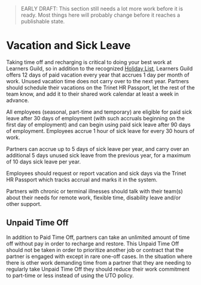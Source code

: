 > EARLY DRAFT: This section still needs a lot more work before it is ready. Most things here will probably change before it reaches a publishable state.

# Vacation and Sick Leave

Taking time off and recharging is critical to doing your best work at Learners Guild, so in addition to the recognized [Holiday List](../Benefits-and-Perks/Holiday-List.md), Learners Guild offers 12 days of paid vacation every year that accrues 1 day per month of work. Unused vacation time does not carry over to the next year.  Partners should schedule their vacations on the Trinet HR Passport, let the rest of the team know, and add it to their shared work calendar at least a week in advance.

All employees (seasonal, part-time and temporary) are eligible for paid sick leave after 30 days of employment (with such accruals beginning on the first day of employment) and can begin using paid sick leave after 90 days of employment. Employees accrue 1 hour of sick leave for every 30 hours of work.

Partners can accrue up to 5 days of sick leave per year, and carry over an additional 5 days unused sick leave from the previous year, for a maximum of 10 days sick leave per year.

Employees should request or report vacation and sick days via the Trinet HR Passport which tracks accrual and marks it in the system.  

Partners with chronic or terminal illnesses should talk with their team(s) about their needs for remote work, flexible time, disability leave and/or other support.

## Unpaid Time Off

In addition to Paid Time Off, partners can take an unlimited amount of time off without pay in order to recharge and restore. This Unpaid Time Off should not be taken in order to prioritize another job or contract that the partner is engaged with except in rare one-off cases. In the situation where there is other work demanding time from a partner that they are needing to regularly take Unpaid Time Off they should reduce their work commitment to part-time or less instead of using the UTO policy.
